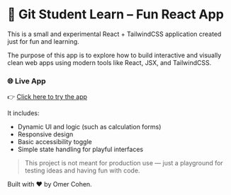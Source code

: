 # 🎨 Git Student Learn – Fun React App

This is a small and experimental React + TailwindCSS application created just for fun and learning.

The purpose of this app is to explore how to build interactive and visually clean web apps using modern tools like React, JSX, and TailwindCSS.

### 🌐 Live App

👉 [Click here to try the app](https://omercohens.github.io/git-student-learn/)

It includes:
- Dynamic UI and logic (such as calculation forms)
- Responsive design
- Basic accessibility toggle
- Simple state handling for playful interfaces

> This project is not meant for production use — just a playground for testing ideas and having fun with code.

Built with ❤️ by Omer Cohen.
